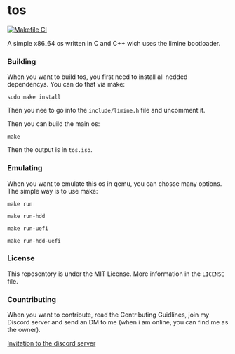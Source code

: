 # tos
[![Makefile CI](https://github.com/Toni-Graphics/tos/actions/workflows/makefile.yml/badge.svg)](https://github.com/Toni-Graphics/tos/actions/workflows/makefile.yml)

A simple x86_64 os written in C and C++ wich uses the limine bootloader.

### Building
When you want to build tos, you first need to install all nedded dependencys. You can do that via make:
```
sudo make install
```

Then you nee to go into the ``include/limine.h`` file and uncomment it.

Then you can build the main os:
```
make
```
Then the output is in ```tos.iso```.

### Emulating
When you want to emulate this os in qemu, you can chosse many options. 
The simple way is to use make:
```
make run
```
```
make run-hdd
```
```
make run-uefi
```
```
make run-hdd-uefi
```

### License
This reposentory is under the MIT License. More information in the ```LICENSE``` file.

### Countributing
When you want to contribute, read the Contributing Guidlines, join my Discord server and send an DM to me (when i am online, you can find me as the owner).

<a href="https://discord.com/invite/26RxXg8qx3">Invitation to the discord server</a>
